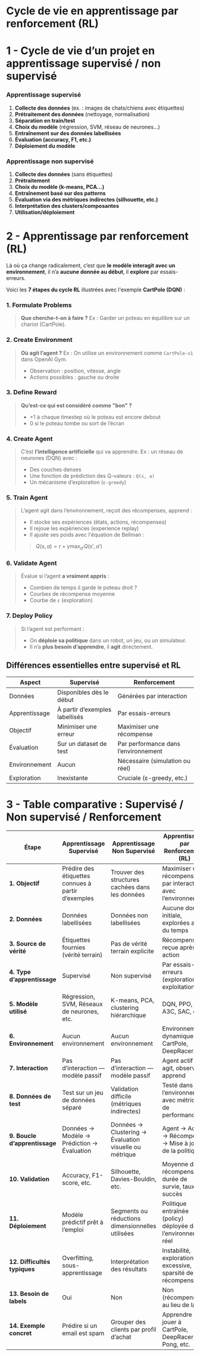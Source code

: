 


# Cycle de vie en **apprentissage par renforcement (RL)**

# 1 - Cycle de vie d’un projet en apprentissage **supervisé** / **non supervisé**

### **Apprentissage supervisé**

1. **Collecte des données** (ex. : images de chats/chiens avec étiquettes)
2. **Prétraitement des données** (nettoyage, normalisation)
3. **Séparation en train/test**
4. **Choix du modèle** (régression, SVM, réseau de neurones…)
5. **Entraînement sur des données labellisées**
6. **Évaluation (accuracy, F1, etc.)**
7. **Déploiement du modèle**

### **Apprentissage non supervisé**

1. **Collecte des données** (sans étiquettes)
2. **Prétraitement**
3. **Choix du modèle (k-means, PCA...)**
4. **Entraînement basé sur des patterns**
5. **Évaluation via des métriques indirectes (silhouette, etc.)**
6. **Interprétation des clusters/composantes**
7. **Utilisation/déploiement**



# 2 - **Apprentissage par renforcement (RL)**

Là où ça change radicalement, c’est que **le modèle interagit avec un environnement**, il n’a **aucune donnée au début**, il **explore** par essais-erreurs.

Voici les **7 étapes du cycle RL** illustrées avec l'exemple **CartPole (DQN)** :



### **1. Formulate Problems**

> **Que cherche-t-on à faire ?**
> Ex : Garder un poteau en équilibre sur un chariot (CartPole).



### **2. Create Environment**

> **Où agit l’agent ?**
> Ex : On utilise un environnement comme `CartPole-v1` dans OpenAI Gym.
>
> * Observation : position, vitesse, angle
> * Actions possibles : gauche ou droite


### **3. Define Reward**

> **Qu’est-ce qui est considéré comme "bon" ?**
>
> * +1 à chaque timestep où le poteau est encore debout
> * 0 si le poteau tombe ou sort de l’écran



### **4. Create Agent**

> C’est **l’intelligence artificielle** qui va apprendre.
> Ex : un réseau de neurones (DQN) avec :
>
> * Des couches denses
> * Une fonction de prédiction des Q-valeurs : `Q(s, a)`
> * Un mécanisme d’exploration (`ε-greedy`)



### **5. Train Agent**

> L’agent agit dans l’environnement, reçoit des récompenses, apprend :
>
> * Il stocke ses expériences (états, actions, récompenses)
> * Il rejoue les expériences (experience replay)
> * Il ajuste ses poids avec l'équation de Bellman :
>
> > $Q(s,a) = r + \gamma \max_{a'} Q(s', a')$



### **6. Validate Agent**

> Évalue si l’agent **a vraiment appris** :
>
> * Combien de temps il garde le poteau droit ?
> * Courbes de récompense moyenne
> * Courbe de `ε` (exploration)



### **7. Deploy Policy**

> Si l’agent est performant :
>
> * On **déploie sa politique** dans un robot, un jeu, ou un simulateur.
> * Il n’a **plus besoin d’apprendre**, il **agit** directement.

##  Différences essentielles entre supervisé et RL

| Aspect        | Supervisé                      | Renforcement                         |
| ------------- | ------------------------------ | ------------------------------------ |
| Données       | Disponibles dès le début       | Générées par interaction             |
| Apprentissage | À partir d’exemples labellisés | Par essais-erreurs                   |
| Objectif      | Minimiser une erreur           | Maximiser une récompense             |
| Évaluation    | Sur un dataset de test         | Par performance dans l’environnement |
| Environnement | Aucun                          | Nécessaire (simulation ou réel)      |
| Exploration   | Inexistante                    | Cruciale (ε-greedy, etc.)            |






# 3 - **Table comparative : Supervisé / Non supervisé / Renforcement**

| **Étape**                     | **Apprentissage Supervisé**                        | **Apprentissage Non Supervisé**                        | **Apprentissage par Renforcement (RL)**                         |
| ----------------------------- | -------------------------------------------------- | ------------------------------------------------------ | --------------------------------------------------------------- |
| **1. Objectif**               | Prédire des étiquettes connues à partir d’exemples | Trouver des structures cachées dans les données        | Maximiser une récompense par interaction avec l’environnement   |
| **2. Données**                | Données labellisées                                | Données non labellisées                                | Aucune donnée initiale, explorées au fil du temps               |
| **3. Source de vérité**       | Étiquettes fournies (vérité terrain)               | Pas de vérité terrain explicite                        | Récompense reçue après action                                   |
| **4. Type d’apprentissage**   | Supervisé                                          | Non supervisé                                          | Par essais-erreurs (exploration vs exploitation)                |
| **5. Modèle utilisé**         | Régression, SVM, Réseaux de neurones, etc.         | K-means, PCA, clustering hiérarchique                  | DQN, PPO, A3C, SAC, etc.                                        |
| **6. Environnement**          | Aucun environnement                                | Aucun environnement                                    | Environnement dynamique (ex. CartPole, DeepRacer…)              |
| **7. Interaction**            | Pas d’interaction — modèle passif                  | Pas d’interaction — modèle passif                      | Agent actif : agit, observe, apprend                            |
| **8. Données de test**        | Test sur un jeu de données séparé                  | Validation difficile (métriques indirectes)            | Testé dans l’environnement avec métriques de performance        |
| **9. Boucle d’apprentissage** | Données → Modèle → Prédiction → Évaluation         | Données → Clustering → Évaluation visuelle ou métrique | Agent → Action → Récompense → Mise à jour de la politique       |
| **10. Validation**            | Accuracy, F1-score, etc.                           | Silhouette, Davies-Bouldin, etc.                       | Moyenne de récompense, durée de survie, taux de succès          |
| **11. Déploiement**           | Modèle prédictif prêt à l’emploi                   | Segments ou réductions dimensionnelles utilisées       | Politique entraînée (policy) déployée dans l’environnement réel |
| **12. Difficultés typiques**  | Overfitting, sous-apprentissage                    | Interprétation des résultats                           | Instabilité, exploration excessive, sparsité des récompenses    |
| **13. Besoin de labels**      | Oui                                                | Non                                                    | Non (récompense au lieu de label)                               |
| **14. Exemple concret**       | Prédire si un email est spam                       | Grouper des clients par profil d’achat                 | Apprendre à jouer à CartPole, DeepRacer, Pong, etc.             |



